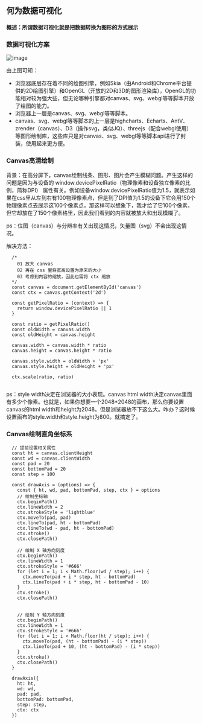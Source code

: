 ## 何为数据可视化

#### 概述：所谓数据可视化就是把数据转换为图形的方式展示

### 数据可视化方案

![image](https://user-images.githubusercontent.com/37037802/145366081-559c1ff5-a063-41b3-af6a-0abe111706fe.png)

由上图可知：
- 浏览器底层存在着不同的绘图引擎，例如Skia（由Android和Chrome平台提供的2D绘图引擎）和OpenGL（开放的2D和3D的图形渲染库），OpenGL的功能相对较为强大些，但无论哪种引擎都对canvas、svg、webgl等等脚本开放了绘图的能力。
- 浏览器上一层是canvas、svg、webgl等等脚本。
- canvas、svg、webgl等等脚本的上一层是highcharts、Echarts、AntV、zrender（canvas）、D3（操作svg，类似JQ）、threejs（配合webgl使用）等图形绘制库，这些库只是对canvas、svg、webgl等等脚本api进行了封装，使用起来更方便。

### Canvas高清绘制

背景：在高分屏下，canvas绘制线条、图形、图片会产生模糊问题。产生这样的问题是因为与设备的 window.devicePixelRatio（物理像素和设备独立像素的比例，简称DPI） 属性有关。例如设备window.devicePixelRatio值为1.5，就表示如果在css里从左到右有100物理像素点，但是到了DPI值为1.5的设备下它会用150个物理像素点去展示这100个像素点，那这样可以想象下，我才给了它100个像素，但它却放在了150个像素格里，因此我们看到的内容就被放大和出现模糊了。

ps：位图（canvas）与分辨率有关出现这情况，矢量图（svg）不会出现这情况。

解决方法：

```
  /* 
    01 放大 canvas 
    02 再在 css 里将宽高设置为原来的大小 
    03 考虑到内容的缩放，因此也需将 ctx 缩放
  */
  const canvas = document.getElementById('canvas')
  const ctx = canvas.getContext('2d')

  const getPixelRatio = (context) => {
    return window.devicePixelRatio || 1
  }
  
  const ratio = getPixelRatio()
  const oldWidth = canvas.width
  const oldHeight = canvas.height

  canvas.width = canvas.width * ratio
  canvas.height = canvas.height * ratio

  canvas.style.width = oldWidth + 'px'
  canvas.style.height = oldHeight + 'px'

  ctx.scale(ratio, ratio)
  
```

ps：style width决定在浏览器的大小表现。canvas html width决定canvas里面有多少个像素。也就是，如果你想要一个2048*2048的画布，那么你要设置canvas的html width和height为2048。但是浏览器放不下这么大。咋办？这时候设置画布的style.width和style.height为800。就搞定了。

### Canvas绘制直角坐标系

```
  // 提前设置相关属性
  const ht = canvas.clientHeight
  const wd = canvas.clientWidth
  const pad = 20
  const bottomPad = 20
  const step = 100

  const drawAxis = (options) => {
    const { ht, wd, pad, bottomPad, step, ctx } = options
    // 绘制坐标轴
    ctx.beginPath()
    ctx.lineWidth = 2
    ctx.strokeStyle = 'lightblue'
    ctx.moveTo(pad, pad)
    ctx.lineTo(pad, ht - bottomPad)
    ctx.lineTo(wd - pad, ht - bottomPad)
    ctx.stroke()
    ctx.closePath()

    // 绘制 X 轴方向刻度
    ctx.beginPath()
    ctx.lineWidth = 1
    ctx.strokeStyle = '#666'
    for (let i = 1; i < Math.floor(wd / step); i++) {
      ctx.moveTo(pad + i * step, ht - bottomPad)
      ctx.lineTo(pad + i * step, ht - bottomPad - 10)
    }
    ctx.stroke()
    ctx.closePath()


    // 绘制 Y 轴方向刻度
    ctx.beginPath()
    ctx.lineWidth = 1
    ctx.strokeStyle = '#666'
    for (let i = 1; i < Math.floor(ht / step); i++) {
      ctx.moveTo(pad, (ht - bottomPad) - (i * step))
      ctx.lineTo(pad + 10, (ht - bottomPad) - (i * step))
    }
    ctx.stroke()
    ctx.closePath()
  }
  
  drawAxis({
    ht: ht,
    wd: wd,
    pad: pad,
    bottomPad: bottomPad,
    step: step,
    ctx: ctx
  })
```






